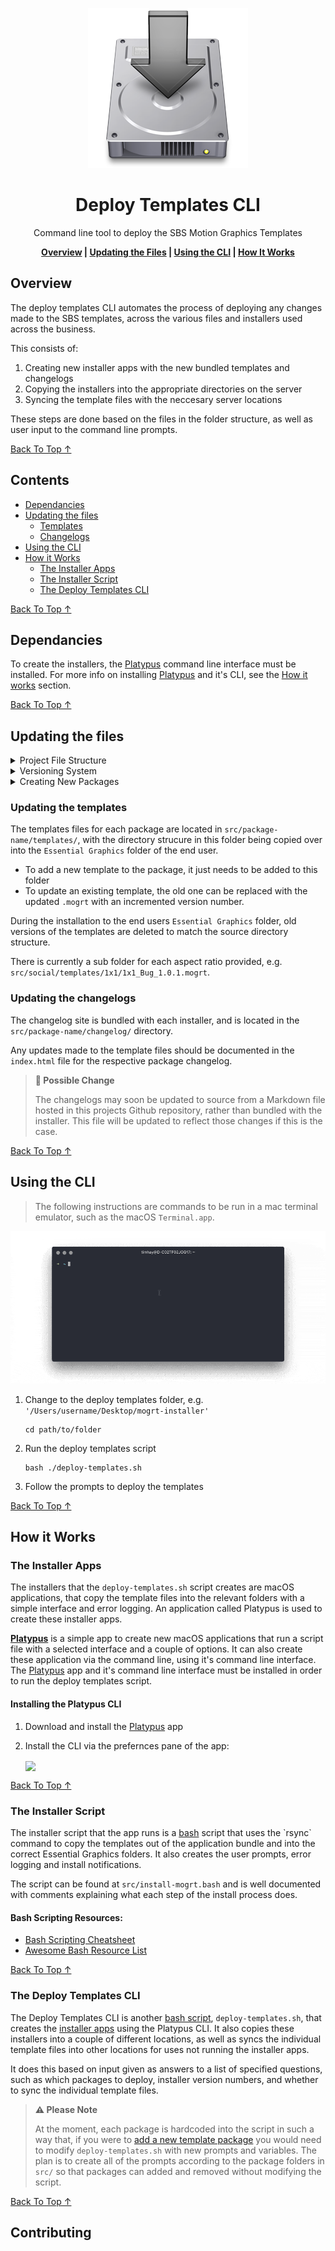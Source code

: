 <!-- Links -->
[Platypus]: https://sveinbjorn.org/platytpus
[Platypus Docs]: https://sveinbjorn.org/files/manpages/PlatypusDocumentation.html
[Back To Top ↑]: #overview

<div align="center">

![Installer Icon](docs/static/installer-icon.png)

# Deploy Templates CLI

Command line tool to deploy the SBS Motion Graphics Templates

**[Overview](#overview) | [Updating the Files](#updating-the-files) | [Using the CLI](#using-the-cli) | [How It Works](#how-it-works)**

</div>

## Overview

The deploy templates CLI automates the process of deploying any changes made to the SBS templates, across the various files and installers used across the business.

This consists of:

1. Creating new installer apps with the new bundled templates and changelogs
2. Copying the installers into the appropriate directories on the server
3. Syncing the template files with the neccesary server locations

These steps are done based on the files in the folder structure, as well as user input to the command line prompts.

[Back To Top ↑]

## Contents

- [Dependancies](#dependancies)
- [Updating the files](#updating-the-files)
  - [Templates](#updating-the-templates)
  - [Changelogs](#updating-the-changelogs)
- [Using the CLI](#using-the-cli)
- [How it Works](#how-it-works)
  - [The Installer Apps](#the-installer-apps)
  - [The Installer Script](#the-installer-script)
  - [The Deploy Templates CLI](#the-deploy-templates-cli)

[Back To Top ↑]

## Dependancies

To create the installers, the [Platypus] command line interface must be installed. For more info on installing [Platypus] and it's CLI, see the [How it works](#installing-the-platypus-cli) section.

[Back To Top ↑]

## Updating the files

<details><summary>Project File Structure</summary>
<p>

The CLI works on assumptions about the file structure of project, and so any changes made to the files must be done within this specific structure.

```files
base-folder
├── deploy-templates.sh
├── dist
│   └── installerName.app
├── LICENSE
├── README.md
├── src
│   ├── template-package-name
│   │   ├── changelog
|   |   |   ├── index.html
|   |   |   └── main.css
│   │   ├── icon.icns
│   │   ├── installer.config
│   │   ├── templates
│   │   |   └── mogrt-files
```

The files that are distrubuted are located in the `src/` folder, with a sub folder for each package, e.g. `src/news` and `src/social`. All the templates and installer properties are contained within each of these package folders.

</p>
</details>

<details><summary>Versioning System</summary>
<p>

The installers, changelog and templates are versioned according to the [Semantic Versioning System](https://semver.org/).

</p>
</details>

<details><summary>Creating New Packages</summary>
<p>

### Creating new packages

The CLI is currently configured to deploy two template packages, **SBS News** and **SBS Social**. A new package may be added by duplicating an existing package, renaming it, and modifying the following files:

- `package-name/changelog/index.html`

    The changelog should be changed to reflect the version history of the new package.

- `package-name/icon.icns`

    The icon file for the installer.

- `package-name/installer.config`

    This contains the package specific configuration for it's installer, and the `folderName` variable in this file should be updated to reflect the folder name of the installed templates, e.g. `SBS Radio`.

- `package-name/templates/`

    The template files for the new package should be placed into this folder.

</p>
</details>

### Updating the templates

The templates files for each package are located in `src/package-name/templates/`, with the directory strucure in this folder being copied over into the `Essential Graphics` folder of the end user.

- To add a new template to the package, it just needs to be added to this folder
- To update an existing template, the old one can be replaced with the updated `.mogrt` with an incremented version number.

During the installation to the end users `Essential Graphics` folder, old versions of the templates are deleted to match the source directory structure.

There is currently a sub folder for each aspect ratio provided, e.g. `src/social/templates/1x1/1x1_Bug_1.0.1.mogrt`.

### Updating the changelogs

The changelog site is bundled with each installer, and is located in the `src/package-name/changelog/` directory.

Any updates made to the template files should be documented in the `index.html` file for the respective package changelog.

> **👀 Possible Change**
> 
> The changelogs may soon be updated to source from a Markdown file hosted in this projects Github repository, rather than bundled with the installer. This file will be updated to reflect those changes if this is the case.

[Back To Top ↑]

## Using the CLI

> The following instructions are commands to be run in a mac terminal emulator, such as the macOS `Terminal.app`.

![CLI Screencast](docs/static/deploy-templates-cli.gif)

1. Change to the deploy templates folder, e.g. `'/Users/username/Desktop/mogrt-installer'`

    ```shell
    cd path/to/folder
    ```

2. Run the deploy templates script

    ```shell
    bash ./deploy-templates.sh
    ```

3. Follow the prompts to deploy the templates

[Back To Top ↑]

## How it Works

### The Installer Apps

The installers that the `deploy-templates.sh` script creates are macOS applications, that copy the template files into the relevant folders with a simple interface and error logging. An application called Platypus is used to create these installer apps.

**[Platypus]** is a simple app to create new macOS applications that run a script file with a selected interface and a couple of options. It can also create these application via the command line, using it's command line interface. The [Platypus] app and it's command line interface must be installed in order to run the deploy templates script.

#### Installing the Platypus CLI
1. Download and install the [Platypus] app
2. Install the CLI via the prefernces pane of the app:

    <img src="https://sveinbjorn.org/files/manpages/images/preferences.png" height="256" width=auto align="center">

[Back To Top ↑]

### The Installer Script

The installer script that the app runs is a [bash](https://en.wikipedia.org/wiki/Bash_(Unix_shell)) script that uses the `rsync` command to copy the templates out of the application bundle and into the correct Essential Graphics folders. It also creates the user prompts, error logging and install notifications.

The script can be found at `src/install-mogrt.bash` and is well documented with comments explaining what each step of the install process does.

#### Bash Scripting Resources:
- [Bash Scripting Cheatsheet](https://devhints.io/bash)
- [Awesome Bash Resource List](https://github.com/awesome-lists/awesome-bash)

[Back To Top ↑]

### The Deploy Templates CLI

The Deploy Templates CLI is another [bash script](#the-installer-script), `deploy-templates.sh`, that creates the [installer apps](#the-installer-apps) using the Platypus CLI. It also copies these installers into a couple of different locations, as well as syncs the individual template files into other locations for uses not running the installer apps.

It does this based on input given as answers to a list of specified questions, such as which packages to deploy, installer version numbers, and whether to sync the individual template files.

> **⚠️ Please Note**
> 
> At the moment, each package is hardcoded into the script in such a way that, if you were to [add a new    template package](#creating-new-packages) you would need to modify `deploy-templates.sh` with new prompts and variables. The plan is to create all of the prompts according to the package folders in `src/` so that packages can added and removed without modifying the script.

[Back To Top ↑]

## Contributing

